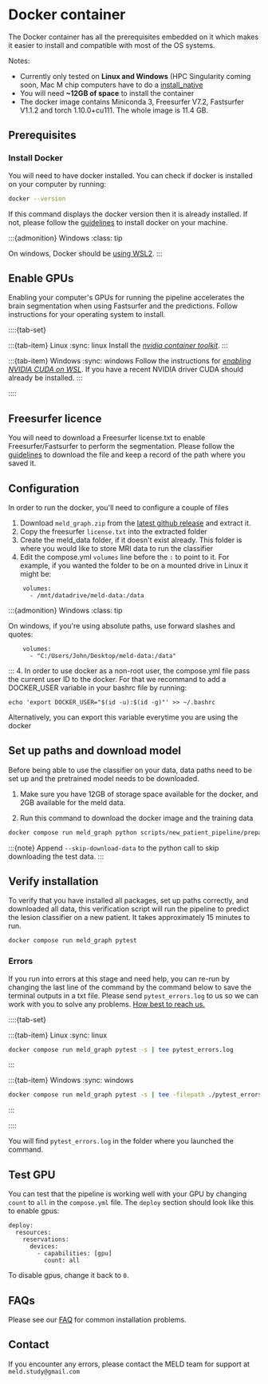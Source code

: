 # Docker container

The Docker container has all the prerequisites embedded on it which makes it easier to install and compatible with most of the OS systems. 

Notes: 
- Currently only tested on **Linux and Windows** (HPC Singularity coming soon, Mac M chip computers have to do a [install_native](https://meld-graph.readthedocs.io/en/latest/install_native.html)
- You will need **~12GB of space** to install the container
- The docker image contains Miniconda 3, Freesurfer V7.2, Fastsurfer V1.1.2 and torch 1.10.0+cu111. The whole image is 11.4 GB.  

## Prerequisites

### Install Docker
You will need to have docker installed. You can check if docker is installed on your computer by running:
```bash
docker --version
```
If this command displays the docker version then it is already installed. If not, please follow the [guidelines](https://docs.docker.com/engine/install/) to install docker on your machine.

:::{admonition} Windows
:class: tip

On windows, Docker should be [using WSL2](https://docs.docker.com/desktop/wsl/).
:::


## Enable GPUs

Enabling your computer's GPUs for running the pipeline accelerates the brain segmentation when using Fastsurfer and the predictions. Follow instructions for your operating system to install.

::::{tab-set}

:::{tab-item} Linux
:sync: linux
Install the [*nvidia container toolkit*](https://docs.nvidia.com/datacenter/cloud-native/container-toolkit/latest/install-guide.html).
:::

:::{tab-item} Windows
:sync: windows
Follow the instructions for [*enabling NVIDIA CUDA on WSL*](https://learn.microsoft.com/en-us/windows/ai/directml/gpu-cuda-in-wsl). If you have a recent NVIDIA driver CUDA should already be installed.
:::

::::

## Freesurfer licence
You will need to download a Freesurfer license.txt to enable Freesurfer/Fastsurfer to perform the segmentation. Please follow the [guidelines](https://surfer.nmr.mgh.harvard.edu/fswiki/License) to download the file and keep a record of the path where you saved it. 

## Configuration
In order to run the docker, you'll need to configure a couple of files

1. Download `meld_graph.zip` from the [latest github release](https://github.com/MELDProject/meld_graph/releases/latest) and extract it.
2. Copy the freesurfer `license.txt` into the extracted folder
3. Create the meld_data folder, if it doesn't exist already. This folder is where you would like to store MRI data to run the classifier
4. Edit the compose.yml `volumes` line before the `:` to point to it. For example, if you wanted the folder to be on a mounted drive in Linux it might be:
```
    volumes:
      - /mnt/datadrive/meld-data:/data
```

:::{admonition} Windows
:class: tip

On windows, if you're using absolute paths, use forward slashes and quotes:
```
    volumes:
      - "C:/Users/John/Desktop/meld-data:/data"
```
:::
4. In order to use docker as a non-root user, the compose.yml file pass the current user ID to the docker. For that we recommand to add a DOCKER_USER variable in your bashrc file by running:
```
echo 'export DOCKER_USER="$(id -u):$(id -g)"' >> ~/.bashrc
```
Alternatively, you can export this variable everytime you are using the docker 

## Set up paths and download model
Before being able to use the classifier on your data, data paths need to be set up and the pretrained model needs to be downloaded. 

1. Make sure you have 12GB of storage space available for the docker, and 2GB available for the meld data.

2. Run this command to download the docker image and the training data

```bash
docker compose run meld_graph python scripts/new_patient_pipeline/prepare_classifier.py
```

:::{note}
Append `--skip-download-data` to the python call to skip downloading the test data.
:::


## Verify installation
To verify that you have installed all packages, set up paths correctly, and downloaded all data, this verification script will run the pipeline to predict the lesion classifier on a new patient. It takes approximately 15 minutes to run.

```bash
docker compose run meld_graph pytest
```

### Errors
If you run into errors at this stage and need help, you can re-run by changing the last line of the command by the command below to save the terminal outputs in a txt file. Please send `pytest_errors.log` to us so we can work with you to solve any problems. [How best to reach us.](#contact)

::::{tab-set}

:::{tab-item} Linux
:sync: linux
```bash
docker compose run meld_graph pytest -s | tee pytest_errors.log
```
:::

:::{tab-item} Windows
:sync: windows
```bash
docker compose run meld_graph pytest -s | tee -filepath ./pytest_errors.log
```
:::

::::

You will find `pytest_errors.log` in the folder where you launched the command. 

## Test GPU

You can test that the pipeline is working well with your GPU by changing `count` to `all` in the `compose.yml` file. The `deploy` section should look like this to enable gpus:

```
deploy:
  resources:
    reservations:
      devices:
        - capabilities: [gpu]
          count: all
```

To disable gpus, change it back to `0`.

## FAQs
Please see our [FAQ](https://meld-graph.readthedocs.io/en/latest/FAQs.html) for common installation problems.

## Contact

If you encounter any errors, please contact the MELD team for support at `meld.study@gmail.com`
